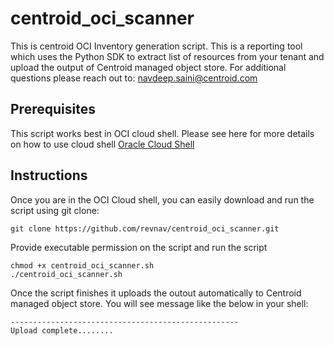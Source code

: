 # centroid_oci_scanner
This is centroid OCI Inventory generation script. This is a reporting tool which uses the Python SDK to extract list of resources from your tenant and upload the output of Centroid managed object store. For additional questions please reach out to:
navdeep.saini@centroid.com

## Prerequisites
This script works best in OCI cloud shell. Please see here for more details on how to use cloud shell
[Oracle Cloud Shell](https://docs.oracle.com/en-us/iaas/Content/API/Concepts/devcloudshellgettingstarted.htm#Using_Cloud_Shell)

## Instructions
Once you are in the OCI Cloud shell, you can easily download and run the script using git clone:

```
git clone https://github.com/revnav/centroid_oci_scanner.git
```
Provide executable permission on the script and run the script

```
chmod +x centroid_oci_scanner.sh
./centroid_oci_scanner.sh

```
Once the script finishes it uploads the outout automatically to Centroid managed object store. You will see  message like the below in your shell:

```
---------------------------------------------------
Upload complete........

```
